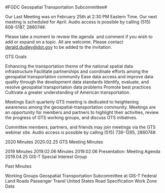 #FGDC Geospatial Transportation Subcommittee#

Our Last Meeting
was on February 25th at 2:30 PM Eastern Time. Our next meeting is scheduled for April. Audio access is possible by calling (515) 606-5187, 286074#.

Please take a moment to review the agenda  and comment if you wish to add or expand on a topic. All are welcome. Please contact derald.dudley@dot.gov to be added to the invitation.

GTS Goals

Enhancing the transportation theme of the national spatial data infrastructure
Facilitate partnerships and coordinate efforts among the geospatial transportation community
Ease data access and improve data quality through the development data standards
Identify, evaluate, and resolve geospatial transportation data problems
Promote best practices
Cultivate a greater understanding of American transportation.

Meetings
Each quarterly GTS meeting is dedicated to heightening awareness among the geospatial-transportation community. Meetings are an opportunity for members and partners to highlight their activities, review the progress of GTS working groups, and discuss GTS initiatives.

Committee members, partners, and friends may join meetings via the GTS webinar site.
Audio access is possible by calling (515) 739-1285, 286074#.

2020 Minutes
2020.02.25 GTS Meeting Minutes

2019 Minutes
2019.02.06 Minutes
2019.02.06 Presentation: Meeting Agenda
2019.04.25 GIS-T Special Interest Group

Past Minutes

Working Groups
Geospatial Transportation Subcommittee at GIS-T
Federal Land Roads
Passenger Travel
United States Road Specification
Work Zone Data
